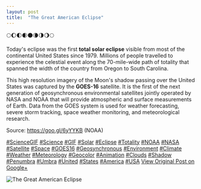 ```yaml
---
layout: post
title:  "The Great American Eclipse"
---
```


🌕🌔🌓🌒🌑🌘🌗🌖🌕  
  
Today's eclipse was the first **total solar eclipse** visible from most of the continental United States since 1979. Millions of people travelled to experience the celestial event along the 70-mile-wide path of totality that spanned the width of the country from Oregon to South Carolina.  
  
This high resolution imagery of the Moon's shadow passing over the United States was captured by the **GOES-16** satellite. It is the first of the next generation of geosynchronous environmental satellites jointly operated by NASA and NOAA that will provide atmospheric and surface measurements of Earth. Data from the GOES system is used for weather forecasting, severe storm tracking, space weather monitoring, and meteorological research.  
  
Source: <https://goo.gl/6yYYKB> (NOAA)  
  
[#ScienceGIF](https://plus.google.com/s/%23ScienceGIF/posts) [#Science](https://plus.google.com/s/%23Science/posts) [#GIF](https://plus.google.com/s/%23GIF/posts) [#Solar](https://plus.google.com/s/%23Solar/posts) [#Eclipse](https://plus.google.com/s/%23Eclipse/posts) [#Totality](https://plus.google.com/s/%23Totality/posts) [#NOAA](https://plus.google.com/s/%23NOAA/posts) [#NASA](https://plus.google.com/s/%23NASA/posts) [#Satellite](https://plus.google.com/s/%23Satellite/posts) [#Space](https://plus.google.com/s/%23Space/posts) [#GOES16](https://plus.google.com/s/%23GOES16/posts) [#Geosynchronous](https://plus.google.com/s/%23Geosynchronous/posts) [#Environment](https://plus.google.com/s/%23Environment/posts) [#Climate](https://plus.google.com/s/%23Climate/posts) [#Weather](https://plus.google.com/s/%23Weather/posts) [#Meteorology](https://plus.google.com/s/%23Meteorology/posts) [#Geocolor](https://plus.google.com/s/%23Geocolor/posts) [#Animation](https://plus.google.com/s/%23Animation/posts) [#Clouds](https://plus.google.com/s/%23Clouds/posts) [#Shadow](https://plus.google.com/s/%23Shadow/posts) [#Penumbra](https://plus.google.com/s/%23Penumbra/posts) [#Umbra](https://plus.google.com/s/%23Umbra/posts) [#United](https://plus.google.com/s/%23United/posts) [#States](https://plus.google.com/s/%23States/posts) [#America](https://plus.google.com/s/%23America/posts) [#USA](https://plus.google.com/s/%23USA/posts)
[View Original Post on Google+](https://plus.google.com/+ColinSullender/posts/etMzaXQyB8S)

![The Great American Eclipse](/assets/img/2017-08-21-The-Great-American-Eclipse.gif)
